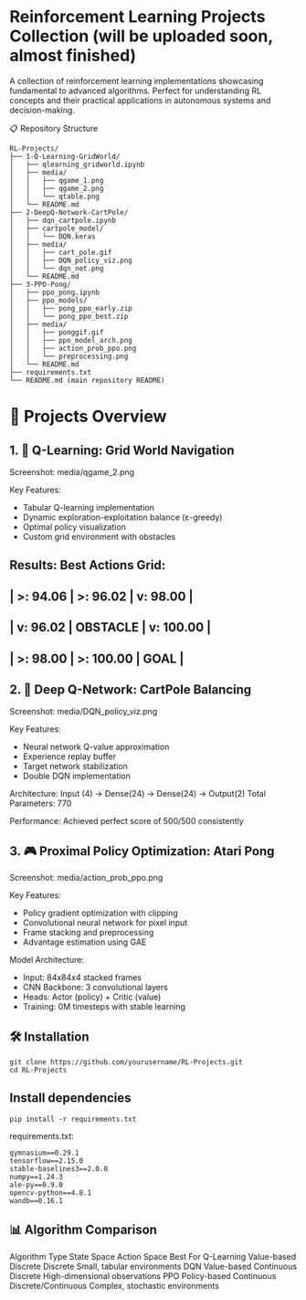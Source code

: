 # Reinforcement Learning Projects Collection (will be uploaded soon, almost finished)

A collection of reinforcement learning implementations showcasing fundamental to advanced algorithms. Perfect for understanding RL concepts and their practical applications in autonomous systems and decision-making.

📋 Repository Structure

```
RL-Projects/
├── 1-Q-Learning-GridWorld/
│   ├── qlearning_gridworld.ipynb
│   ├── media/
│   │   ├── qgame_1.png
│   │   ├── qgame_2.png
│   │   └── qtable.png
│   └── README.md
├── 2-DeepQ-Network-CartPole/
│   ├── dqn_cartpole.ipynb
│   ├── cartpole_model/
│   │   └── DQN.keras
│   ├── media/
│   │   ├── cart_pole.gif
│   │   ├── DQN_policy_viz.png
│   │   └── dqn_net.png
│   └── README.md
├── 3-PPO-Pong/
│   ├── ppo_pong.ipynb
│   ├── ppo_models/
│   │   ├── pong_ppo_early.zip
│   │   └── pong_ppo_best.zip
│   ├── media/
│   │   ├── ponggif.gif
│   │   ├── ppo_model_arch.png
│   │   ├── action_prob_ppo.png
│   │   └── preprocessing.png
│   └── README.md
├── requirements.txt
└── README.md (main repository README)
```

# 📁 Projects Overview
## 1. 🤖 Q-Learning: Grid World Navigation
Screenshot: media/qgame_2.png

Key Features:
- Tabular Q-learning implementation
- Dynamic exploration-exploitation balance (ε-greedy)
- Optimal policy visualization
- Custom grid environment with obstacles

Results:
Best Actions Grid:
-------------------------------------------
| >:  94.06   | >:  96.02   | v:  98.00   | 
-------------------------------------------
| v:  96.02   |  OBSTACLE   | v: 100.00   | 
-------------------------------------------
| >:  98.00   | >: 100.00   |    GOAL     | 
-------------------------------------------

## 2. 🧠 Deep Q-Network: CartPole Balancing
Screenshot: media/DQN_policy_viz.png

Key Features:
- Neural network Q-value approximation
- Experience replay buffer
- Target network stabilization
- Double DQN implementation

Architecture:
Input (4) → Dense(24) → Dense(24) → Output(2)
Total Parameters: 770

Performance: Achieved perfect score of 500/500 consistently

## 3. 🎮 Proximal Policy Optimization: Atari Pong
Screenshot: media/action_prob_ppo.png

Key Features:
- Policy gradient optimization with clipping
- Convolutional neural network for pixel input
- Frame stacking and preprocessing
- Advantage estimation using GAE

Model Architecture:
- Input: 84x84x4 stacked frames
- CNN Backbone: 3 convolutional layers
- Heads: Actor (policy) + Critic (value)
- Training: 0M timesteps with stable learning

## 🛠️ Installation
```
git clone https://github.com/yourusername/RL-Projects.git
cd RL-Projects
```

## Install dependencies
```
pip install -r requirements.txt
```

requirements.txt:
```
gymnasium==0.29.1
tensorflow==2.15.0
stable-baselines3==2.0.0
numpy==1.24.3
ale-py==0.9.0
opencv-python==4.8.1
wandb==0.16.1
```


## 📊 Algorithm Comparison
Algorithm	Type	State Space	Action Space	Best For
Q-Learning	Value-based	Discrete	Discrete	Small, tabular environments
DQN	Value-based	Continuous	Discrete	High-dimensional observations
PPO	Policy-based	Continuous	Discrete/Continuous	Complex, stochastic environments
